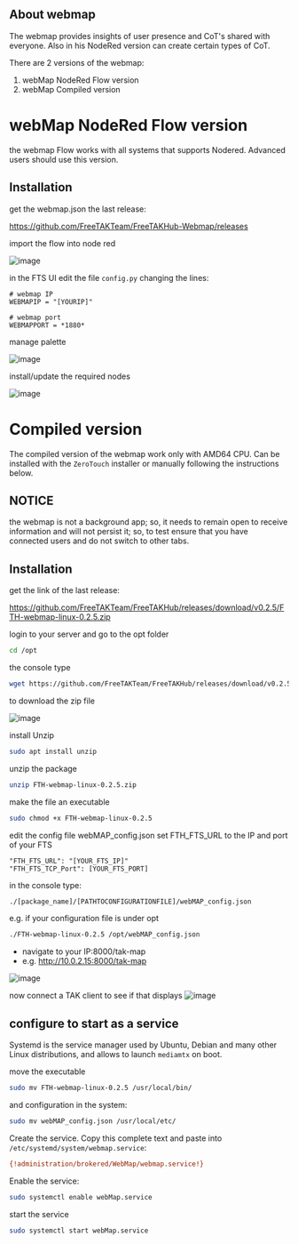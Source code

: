 
## About webmap
The webmap provides insights of user presence and CoT's shared with everyone.
Also in his NodeRed version can create certain types of CoT.

There are 2 versions of the webmap:

1.  webMap NodeRed Flow version
2.  webMap Compiled version 


# webMap NodeRed Flow version
the webmap Flow works with all systems that supports Nodered.
Advanced users should use this version.

## Installation 
get the webmap.json the last release:

<https://github.com/FreeTAKTeam/FreeTAKHub-Webmap/releases>

import the flow into node red

![image](https://user-images.githubusercontent.com/60719165/177557386-7b928582-fc87-4141-9cf5-713f5ff11b46.png)


in the FTS UI edit the file `config.py`
changing the lines:
```text
# webmap IP
WEBMAPIP = "[YOURIP]"

# webmap port
WEBMAPPORT = *1880*
```

manage palette

![image](https://github.com/FreeTAKTeam/FreeTAKServer-User-Docs/assets/60719165/2802f254-5eb3-4efe-8d93-6cccd82e0b80)

install/update the required nodes

![image](https://github.com/FreeTAKTeam/FreeTAKServer-User-Docs/assets/60719165/6ff491e5-949d-4194-8ebf-b69d95fbffd4)


# Compiled version
The compiled version of the webmap work only with AMD64 CPU.
Can be installed with the `ZeroTouch` installer
or manually following the instructions below.

 ## NOTICE
the webmap is not a background app;
so, it needs to remain open to receive information and will not persist it;
so, to test ensure that you have connected users and do not switch to other tabs.


## Installation 

get the link of the last release:

<https://github.com/FreeTAKTeam/FreeTAKHub/releases/download/v0.2.5/FTH-webmap-linux-0.2.5.zip>

login to your server and go to the opt folder

```bash
cd /opt
```

the console type  

```bash
wget https://github.com/FreeTAKTeam/FreeTAKHub/releases/download/v0.2.5/FTH-webmap-linux-0.2.5.zip
```
to download the zip file

![image](https://user-images.githubusercontent.com/60719165/142767625-c871e45a-8d0f-49ab-95ff-ddb2f99bfe8d.png)

install Unzip
```bash
sudo apt install unzip
```

unzip the package
```bash
unzip FTH-webmap-linux-0.2.5.zip
```

make the file an executable
```bash
sudo chmod +x FTH-webmap-linux-0.2.5
```
edit the config file webMAP_config.json
set FTH_FTS_URL to the IP and port of your FTS

```text
"FTH_FTS_URL": "[YOUR_FTS_IP]" 
"FTH_FTS_TCP_Port": [YOUR_FTS_PORT]
```

in the console type:
```bash
./[package_name]/[PATHTOCONFIGURATIONFILE]/webMAP_config.json
```

e.g. if your configuration file is under opt
```bash
./FTH-webmap-linux-0.2.5 /opt/webMAP_config.json
```

* navigate to your IP:8000/tak-map 
* e.g. http://10.0.2.15:8000/tak-map

![image](https://user-images.githubusercontent.com/60719165/142767854-276d1413-ece2-4487-8499-c7253fb27e8b.png)

now connect a TAK client to see if that displays
![image](https://user-images.githubusercontent.com/60719165/143260791-d909e0d5-38e4-4d78-98fe-2fb488e333bf.png)

## configure to start as a service
Systemd is the service manager used by Ubuntu, Debian and many other Linux distributions,
and allows to launch `mediamtx` on boot.

move the executable
```bash
sudo mv FTH-webmap-linux-0.2.5 /usr/local/bin/
```

and configuration in the system:

```bash
sudo mv webMAP_config.json /usr/local/etc/
```

Create the service. 
Copy this complete text and paste into `/etc/systemd/system/webmap.service`:
```ini
{!administration/brokered/WebMap/webmap.service!}
```

Enable the service:
```bash
sudo systemctl enable webMap.service
```

start the service
```bash
sudo systemctl start webMap.service
```
